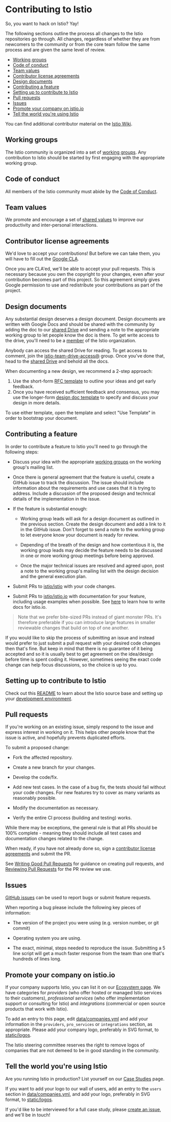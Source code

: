 # Contributing to Istio

So, you want to hack on Istio? Yay!

The following sections outline the process all changes to the Istio
repositories go through.  All changes, regardless of whether they are from
newcomers to the community or from the core team follow the
same process and are given the same level of review.

- [Working groups](#working-groups)
- [Code of conduct](#code-of-conduct)
- [Team values](#team-values)
- [Contributor license agreements](#contributor-license-agreements)
- [Design documents](#design-documents)
- [Contributing a feature](#contributing-a-feature)
- [Setting up to contribute to Istio](#setting-up-to-contribute-to-istio)
- [Pull requests](#pull-requests)
- [Issues](#issues)
- [Promote your company on istio.io](#promote-your-company-on-istioio)
- [Tell the world you're using Istio](#tell-the-world-youre-using-istio)

You can find additional contributor material on the [Istio Wiki](https://github.com/istio/istio/wiki).

## Working groups

The Istio community is organized into a set of [working groups](WORKING-GROUPS.md).
Any contribution to Istio should be started by first engaging with the
appropriate working group.

## Code of conduct

All members of the Istio community must abide by the [Code of Conduct](CODE-OF-CONDUCT.md).

## Team values

We promote and encourage a set of [shared values](VALUES.md) to improve our
productivity and inter-personal interactions.

## Contributor license agreements

We'd love to accept your contributions! But before we can take them, you will
have 
to fill out the [Google CLA](https://cla.developers.google.com).

Once you are CLA'ed, we'll be able to accept your pull requests. This is
necessary because you own the copyright to your changes, even after your
contribution becomes part of this project. So this agreement simply gives Google
permission to use and redistribute your contributions as part of the project.

## Design documents

Any substantial design deserves a design document. Design documents are written with Google Docs and
should be shared with the community by adding the doc to our [shared Drive](https://drive.google.com/corp/drive/folders/0ADmbrU7ueGOUUk9PVA)
and sending a note to the appropriate working group to let people know the doc is there. To get write access
to the drive, you'll need to be a [member](ROLES.md#member) of the Istio organization.

Anybody can access the shared Drive for reading. To get access to comment, join the
[istio-team-drive-access@](https://groups.google.com/forum/#!forum/istio-team-drive-access) group.
Once you've done that, head to the [shared Drive](https://drive.google.com/corp/drive/folders/0ADmbrU7ueGOUUk9PVA) and
behold all the docs.

When documenting a new design, we recommend a 2-step approach:

1. Use the short-form
[RFC template](https://docs.google.com/document/d/1ewJoCcw5-04crH-M0xw4zFxz1cfwVCPnNyW4K3m4Yyc/template/preview)
to outline your ideas and get early feedback.
1. Once you have received sufficient feedback and consensus, you may use the longer-form
[design doc template](https://docs.google.com/document/d/16FLQK8uhhic1ovKnnOG3OXJjFKs2aHnSmbximidpKwM/template/preview)
to specify and discuss your design in more details.

To use either template, open the template and select "Use Template" in order to bootstrap your document.

## Contributing a feature

In order to contribute a feature to Istio you'll need to go through the following steps:

- Discuss your idea with the appropriate [working groups](WORKING-GROUPS.md) on the working
group's mailing list.

- Once there is general agreement that the feature is useful, create a GitHub issue to track the discussion. The issue should include information
about the requirements and use cases that it is trying to address. Include a discussion of the proposed design and technical details of the
implementation in the issue.

- If the feature is substantial enough:

  - Working group leads will ask for a design document as outlined in the previous section.
  Create the design document and add a link to it in the GitHub issue. Don't forget to send a note to the
  working group to let everyone know your document is ready for review.

  - Depending of the breath of the design and how contentious it is, the working group leads may decide
  the feature needs to be discussed in one or more working group meetings before being approved.

  - Once the major technical issues are resolved and agreed upon, post a note to the working group's mailing
  list with the design decision and the general execution plan.

- Submit PRs to [istio/istio](https://github.com/istio/istio) with your code changes.

- Submit PRs to [istio/istio.io](https://github.com/istio/istio.io) with
documentation for your feature, including usage examples when possible. See [here](https://istio.io/about/contribute/)
to learn how to write docs for istio.io.

> Note that we prefer bite-sized PRs instead of giant monster PRs. It's therefore preferable if you
can introduce large features in smaller reviewable changes that build on top of one another.

If you would like to skip the process of submitting an issue and
instead would prefer to just submit a pull request with your desired
code changes then that's fine. But keep in mind that there is no guarantee
of it being accepted and so it is usually best to get agreement on the
idea/design before time is spent coding it. However, sometimes seeing the
exact code change can help focus discussions, so the choice is up to you.

## Setting up to contribute to Istio

Check out this [README](https://github.com/istio/istio/blob/master/README.md) to learn about
the Istio source base and setting up your [development environment](https://github.com/istio/istio/wiki/Preparing-for-Development).

## Pull requests

If you're working on an existing issue, simply respond to the issue and express
interest in working on it. This helps other people know that the issue is
active, and hopefully prevents duplicated efforts.

To submit a proposed change:

- Fork the affected repository.

- Create a new branch for your changes.

- Develop the code/fix.

- Add new test cases. In the case of a bug fix, the tests should fail
  without your code changes. For new features try to cover as many
  variants as reasonably possible.

- Modify the documentation as necessary.

- Verify the entire CI process (building and testing) works.

While there may be exceptions, the general rule is that all PRs should
be 100% complete - meaning they should include all test cases and documentation
changes related to the change.

When ready, if you have not already done so, sign a
[contributor license agreements](#contributor-license-agreements) and submit
the PR.

See [Writing Good Pull Requests](https://github.com/istio/istio/wiki/Writing-Good-Pull-Requests) for guidance on creating
pull requests, and [Reviewing Pull Requests](https://github.com/istio/istio/wiki/Reviewing-Pull-Requests) for the PR review
we use.

## Issues

[GitHub issues](https://github.com/istio/istio/issues/new/choose) can be used to report bugs or submit feature requests.

When reporting a bug please include the following key pieces of information:

- The version of the project you were using (e.g. version number,
  or git commit)

- Operating system you are using.

- The exact, minimal, steps needed to reproduce the issue.
  Submitting a 5 line script will get a much faster response from the team
  than one that's hundreds of lines long.

## Promote your company on istio.io

If your company supports Istio, you can list it on our [Ecosystem page](https://istio.io/latest/about/ecosystem/).
We have categories for *providers* (who offer hosted or managed Istio services
to their customers), *professional services* (who offer implementation support
or consulting for Istio) and *integrations* (commercial or open source products
that work with Istio).

To add an entry to this page, edit [data/companies.yml](https://github.com/istio/istio.io/blob/master/data/companies.yml)
and add your information in the `providers`, `pro_services` or `integrations`
section, as appropriate. Please add your company logo, preferably in SVG
format, to [static/logos](https://github.com/istio/istio.io/blob/master/static/logos).

The Istio steering committee reserves the right to remove logos of companies that
are not demeed to be in good standing in the community.

## Tell the world you're using Istio

Are you running Istio in production?  List yourself on our [Case Studies](https://istio.io/latest/about/case-studies/) page.

If you want to add your logo to our wall of users, add an entry to the `users`
section in [data/companies.yml](https://github.com/istio/istio.io/blob/master/data/companies.yml), and add your logo,
preferably in SVG format, to [static/logos](https://github.com/istio/istio.io/blob/master/static/logos).

If you'd like to be interviewed for a full case study, please [create an issue](https://github.com/istio/istio.io/issues/new),
and we'll be in touch!
